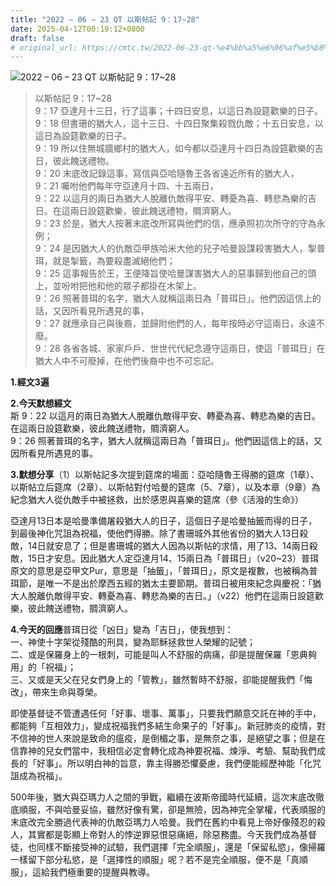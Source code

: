 ```yaml
---
title: "2022 – 06 – 23 QT 以斯帖記 9：17~28"
date: 2025-04-12T00:19:12+0800
draft: false
# original_url: https://cmtc.tw/2022-06-23-qt-%e4%bb%a5%e6%96%af%e5%b8%96%e8%a8%98-9%ef%bc%9a1728
---
```


![2022 – 06 – 23 QT 以斯帖記 9：17\~28](/images/qt.jpg  "2022 – 06 – 23 QT 以斯帖記 9：17\~28")

> 以斯帖記 9：17\~28  
> 9：17 亞達月十三日，行了這事；十四日安息，以這日為設筵歡樂的日子。  
> 9：18 但書珊的猶大人，這十三日、十四日聚集殺戮仇敵；十五日安息，以這日為設筵歡樂的日子。  
> 9：19 所以住無城牆鄉村的猶大人，如今都以亞達月十四日為設筵歡樂的吉日，彼此餽送禮物。  
> 9：20 末底改記錄這事，寫信與亞哈隨魯王各省遠近所有的猶大人，  
> 9：21 囑咐他們每年守亞達月十四、十五兩日，  
> 9：22 以這月的兩日為猶大人脫離仇敵得平安、轉憂為喜、轉悲為樂的吉日。在這兩日設筵歡樂，彼此餽送禮物，賙濟窮人。  
> 9：23 於是，猶大人按著末底改所寫與他們的信，應承照初次所守的守為永例；  
> 9：24 是因猶大人的仇敵亞甲族哈米大他的兒子哈曼設謀殺害猶大人，掣普珥，就是掣籤，為要殺盡滅絕他們；  
> 9：25 這事報告於王，王便降旨使哈曼謀害猶大人的惡事歸到他自己的頭上，並吩咐把他和他的眾子都掛在木架上。  
> 9：26 照著普珥的名字，猶大人就稱這兩日為「普珥日」。他們因這信上的話，又因所看見所遇見的事，  
> 9：27 就應承自己與後裔，並歸附他們的人，每年按時必守這兩日，永遠不廢。  
> 9：28 各省各城、家家戶戶、世世代代紀念遵守這兩日，使這「普珥日」在猶大人中不可廢掉，在他們後裔中也不可忘記。

**1.經文3遍**

**2.今天默想經文**  
斯 9：22 以這月的兩日為猶大人脫離仇敵得平安、轉憂為喜、轉悲為樂的吉日。在這兩日設筵歡樂，彼此餽送禮物，賙濟窮人。  
9：26 照著普珥的名字，猶大人就稱這兩日為「普珥日」。他們因這信上的話，又因所看見所遇見的事。

**3.默想分享**（1）以斯帖記多次提到筵席的場面：亞哈隨魯王得勝的筵席（1章）、以斯帖立后筵席（2章）、以斯帖對付哈曼的筵席（5、7章），以及本章（9章）為紀念猶大人從仇敵手中被拯救，出於感恩與喜樂的筵席（參《活潑的生命》）

亞達月13日本是哈曼準備屠殺猶大人的日子，這個日子是哈曼抽籤而得的日子，到最後神化咒詛為祝福，使他們得勝。除了書珊城外其他省份的猶大人13日殺敵，14日就安息了；但是書珊城的猶大人因為以斯帖的求情，用了13、14兩日殺敵，15日才安息。因此猶大人定亞達月14、15兩日為「普珥日」（v20\~23）普珥原文的意思是亞甲文Pur，意思是「抽籤」，「普珥日」，原文是複數，也被稱為普珥節，是唯一不是出於摩西五經的猶太主要節期。普珥日被用來紀念與慶祝：「猶大人脫離仇敵得平安、轉憂為喜、轉悲為樂的吉日。」（v22）他們在這兩日設筵歡樂，彼此餽送禮物，賙濟窮人。

**4.今天的回應**普珥日從「凶日」變為「吉日」，使我想到：  
一、神使十字架從殘酷的刑具，變為耶穌拯救世人榮耀的記號；  
二、或是保羅身上的一根刺，可能是叫人不舒服的病痛，卻是提醒保羅「恩典夠用」的「祝福」；  
三、又或是天父在兒女們身上的「管教」，雖然暫時不舒服，卻能提醒我們「悔改」，帶來生命與尊榮。

即使基督徒不管遭遇任何「好事、壞事、萬事」，只要我們願意交託在神的手中，都能夠「互相效力」，變成祝福我們多結生命果子的「好事」。新冠肺炎的疫情，對不信神的世人來說是致命的瘟疫，是倒楣之事，是無奈之事，是絕望之事；但是在信靠神的兒女們當中，我相信必定會轉化成為神要祝福、煉淨、考驗、幫助我們成長的「好事」。所以明白神的旨意，靠主得勝恐懼憂慮，我們便能經歷神能「化咒詛成為祝福」。

500年後，猶大與亞瑪力人之間的爭戰，繼續在波斯帝國時代延續，這次末底改徹底順服，不與哈曼妥協，雖然好像有驚，卻是無險，因為神完全掌權，代表順服的末底改完全勝過代表神的仇敵亞瑪力人哈曼。我們在舊約中看見上帝好像殘忍的殺人，其實都是彰顯上帝對人的悖逆罪惡恨惡痛絕，除惡務盡。今天我們成為基督徒，也同樣不斷接受神的試驗，我們選擇「完全順服」，還是「保留私慾」，像掃羅一樣留下部分私慾，是「選擇性的順服」呢？若不是完全順服，便不是「真順服」，這給我們極重要的提醒與教導。